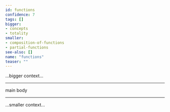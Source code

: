 ```yaml
---
id: functions
confidence: 7
tags: []
bigger:
- concepts
- totality
smaller:
- composition-of-functions
- partial-functions
see-also: []
name: "functions"
teaser: ""
---
```



...bigger context...

---

main body

---

...smaller context...
